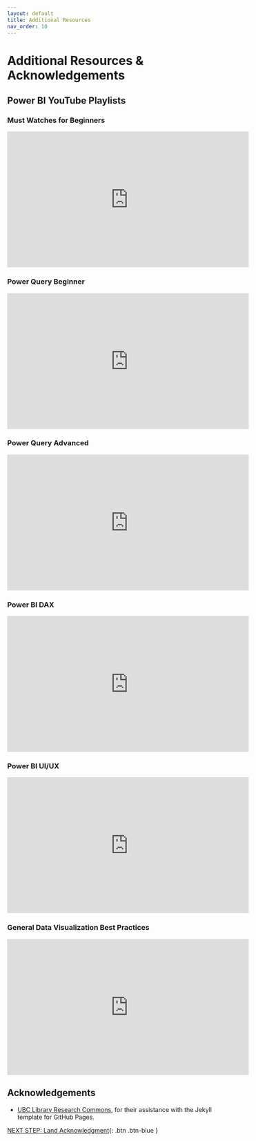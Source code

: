 ```yaml
---
layout: default
title: Additional Resources
nav_order: 10
---
```

# Additional Resources & Acknowledgements

## Power BI YouTube Playlists

### Must Watches for Beginners

<iframe width="560" height="315" src="https://www.youtube.com/embed/videoseries?si=vKAflkW62pMii3AQ&amp;list=PLLAnQj6E04ZSqE79uDRzRaZElcHvWzyPB" title="YouTube video player" frameborder="0" allow="accelerometer; autoplay; clipboard-write; encrypted-media; gyroscope; picture-in-picture; web-share" referrerpolicy="strict-origin-when-cross-origin" allowfullscreen></iframe>

### Power Query Beginner

<iframe width="560" height="315" src="https://www.youtube.com/embed/videoseries?si=W3F2YG_71tA2tzZy&amp;list=PLLAnQj6E04ZRp9cDCzse6Q7EJu57g8O-g" title="YouTube video player" frameborder="0" allow="accelerometer; autoplay; clipboard-write; encrypted-media; gyroscope; picture-in-picture; web-share" referrerpolicy="strict-origin-when-cross-origin" allowfullscreen></iframe>

### Power Query Advanced

<iframe width="560" height="315" src="https://www.youtube.com/embed/videoseries?si=8A83d4Jo6SnloI-o&amp;list=PLLAnQj6E04ZSKizvUhDlk_7I4UHYcYeCn" title="YouTube video player" frameborder="0" allow="accelerometer; autoplay; clipboard-write; encrypted-media; gyroscope; picture-in-picture; web-share" referrerpolicy="strict-origin-when-cross-origin" allowfullscreen></iframe>

### Power BI DAX

<iframe width="560" height="315" src="https://www.youtube.com/embed/videoseries?si=yXveD7bPmcdcHLb-&amp;list=PLLAnQj6E04ZTw8xSDpxyUbfyVlo_tTEWs" title="YouTube video player" frameborder="0" allow="accelerometer; autoplay; clipboard-write; encrypted-media; gyroscope; picture-in-picture; web-share" referrerpolicy="strict-origin-when-cross-origin" allowfullscreen></iframe>

### Power BI UI/UX

<iframe width="560" height="315" src="https://www.youtube.com/embed/videoseries?si=jxKGHibxy42QRasm&amp;list=PLLAnQj6E04ZQh5kviYAp6F-qXDYxzavNJ" title="YouTube video player" frameborder="0" allow="accelerometer; autoplay; clipboard-write; encrypted-media; gyroscope; picture-in-picture; web-share" referrerpolicy="strict-origin-when-cross-origin" allowfullscreen></iframe>

### General Data Visualization Best Practices

<iframe width="560" height="315" src="https://www.youtube.com/embed/videoseries?si=OVze3hv9EWciDp3P&amp;list=PLLAnQj6E04ZQXeY78vnf4_bPLlItsUktY" title="YouTube video player" frameborder="0" allow="accelerometer; autoplay; clipboard-write; encrypted-media; gyroscope; picture-in-picture; web-share" referrerpolicy="strict-origin-when-cross-origin" allowfullscreen></iframe>

## Acknowledgements

- [UBC Library Research Commons](https://github.com/ubc-library-rc/), for their assistance with the Jekyll template for GitHub Pages.

[NEXT STEP: Land Acknowledgment](land-acknowledgement.md){: .btn .btn-blue }

